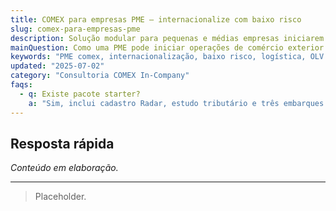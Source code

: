 ```yaml
---
title: COMEX para empresas PME – internacionalize com baixo risco
slug: comex-para-empresas-pme
description: Solução modular para pequenas e médias empresas iniciarem importação e exportação com compliance e eficiência.
mainQuestion: Como uma PME pode iniciar operações de comércio exterior de forma segura?
keywords: "PME comex, internacionalização, baixo risco, logística, OLV Logistics"
updated: "2025-07-02"
category: "Consultoria COMEX In-Company"
faqs:
  - q: Existe pacote starter?
    a: "Sim, inclui cadastro Radar, estudo tributário e três embarques assistidos."
---
```


## Resposta rápida

*Conteúdo em elaboração.*

---

> Placeholder. 